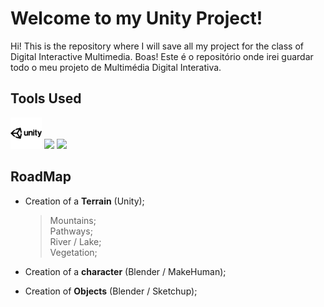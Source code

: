 # Welcome to my Unity Project!

Hi! This is the repository where I will save all my project for the class of Digital Interactive Multimedia.
Boas! Este é  o repositório onde irei guardar todo o meu projeto de Multimédia Digital Interativa.

## Tools Used
<img src=https://raw.githubusercontent.com/github/explore/80688e429a7d4ef2fca1e82350fe8e3517d3494d/topics/unity/unity.png style="max-width:100%;" height="50px">
<img src=https://simpleicons.org/icons/sketchup.svg style="max-width:100%;" height="50px">
<img src=https://simpleicons.org/icons/blender.svg style="max-width:100%;" height="50px">


## RoadMap
- Creation of a **Terrain** (Unity);
	> Mountains; <br>
	> Pathways; <br>
	> River / Lake; <br>
	> Vegetation; <br>
	
- Creation of a **character** (Blender / MakeHuman);
- Creation of **Objects** (Blender / Sketchup);
